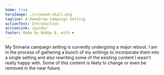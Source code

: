```yaml
---
home: true
heroImage: ./crowned-skull.png
tagline: A Homebrew Campaign Setting
actionText: Introduction
actionLink: /guide/
footer: Made by Bobby B. with ❤️
---
```

My Sirinaria campaign setting is currently undergoing a major reboot. I am in the process of gathering a bunch of my writings to incorporate them into a single setting and also rewriting some of the existing content I wasn't really happy with. Some of this content is likely to change or even be removed in the near future.